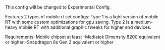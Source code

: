 This config will be changed to Experimental Config.

Features 2 types of mobile rt set configs:
Type 1 is a light version of mobile RT with some custom optimizations for gpu saving.
Type 2 is a medium-heavy mobile RT with additional graphic tweaks for higher end devices.

Requirements:
Mobile chipset at least 
-Mediatek Dimensity 8200 equivalent or higher
-Snapdragon 8s Gen 2 equivalent or higher
